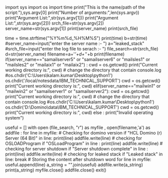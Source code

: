 import sys
import os
import time
print("This is the name/path of the script:"),sys.argv[0]
print("Number of arguments:",len(sys.argv))
print("Argument List:",str(sys.argv[1]))
print("Argument List:",str(sys.argv[2]))
srch_file=str(sys.argv[2])
server_name=str(sys.argv[1])
print(server_name)
print(srch_file)

time = time.strftime("%Y%m%d_%H%M%S")
print(time)
b=str(time)
#server_name=input("enter the server name :- ")
a="leaked_stack"
#srch_file=input("enter the log file to serach :- ")
file_search=str(srch_file)
d=str(server_name)
filename=a+'_'+d+'_'+b
print(filename)
if(server_name=="samailserver5" or "samailserver6" or "mailsles1" or "mailsles2" or "mailaix1" or "mailaix2") :
    cwd = os.getcwd()
    print("Current working directory is:", cwd)
    # change the directory that contain console.log
    #os.chdir('C:\\Users\\kalam.kumar\\Desktop\\python1')
    os.chdir('/local/notesdata/IBM_TECHNICAL_SUPPORT')
    cwd = os.getcwd()
    print("Current working directory is:", cwd)
elif(server_name=="mailwin1" or "mailwin2" or "samailserver1" or "samailserver2"):
    cwd = os.getcwd()
    print("Current working directory is:", cwd)
    # change the directory that contain console.log
    #os.chdir('C:\\Users\\kalam.kumar\\Desktop\\python1')
    os.chdir('D:\\Domino\\data\\IBM_TECHNICAL_SUPPORT')
    cwd = os.getcwd()
    print("Current working directory is:", cwd)
else :
    print("Invalid operating system")

useful = []
with open (file_search, "r") as myfile , open(filename,'a') as addfile :
    for line in myfile:
        # Checking for domino version 
        if "HCL Domino (r) Server (64 Bit)" in line:
            print(line)
            addfile.write(line)
        # checking for OSLOADProgram
        if "OSLoadProgram" in line :
            print(line)
            addfile.write(line)
        # checking for server shutdown
        if "Server shutdown complete" in line :
            print(line)
            addfile.write(line)
        # checking for leaked stack
        if "Leaked stack" in line:
            break
        # Storing the content after shutdown word 
    for line in myfile:
        useful.append(line)
        a_string = "".join(useful)
        addfile.write(a_string)
        print(a_string)
    myfile.close()
    addfile.close()
exit()
